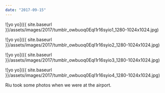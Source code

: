 ```yaml
---
date: "2017-09-15"
---
```


![yo yo]({{ site.baseurl }}/assets/images/2017/tumblr_owbuoq0EqI1r16syio1_1280-1024x1024.jpg)

![yo yo]({{ site.baseurl }}/assets/images/2017/tumblr_owbuoq0EqI1r16syio2_1280-1024x1024.jpg)

![yo yo]({{ site.baseurl }}/assets/images/2017/tumblr_owbuoq0EqI1r16syio3_1280-1024x1024.jpg)

![yo yo]({{ site.baseurl }}/assets/images/2017/tumblr_owbuoq0EqI1r16syio4_1280-1024x1024.jpg)

Riu took some photos when we were at the airport.
